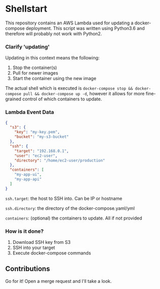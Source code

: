 # Shellstart

This repository contains an AWS Lambda used for updating a docker-compose deployment.
This script was written using Python3.6 and therefore will probably not work with Python2.

### Clarify 'updating'

Updating in this context means the following:

1. Stop the container(s)
2. Pull for newer images
3. Start the container using the new image

The actual shell which is executed is `docker-compose stop && docker-compose pull && docker-compose up -d`, however it allows for more fine-grained control of which containers to update.


### Lambda Event Data
```json
{
  "s3": {
    "key": "my-key.pem",
    "bucket": "my-s3-bucket"
  },
  "ssh": {
    "target": "192.168.0.1",
    "user": "ec2-user",
    "directory": "/home/ec2-user/production"
  },
  "containers": [
    "my-app-ui",
    "my-app-api"
  ]
}
```

`ssh.target`: the host to SSH into. Can be IP or hostname

`ssh.directory`: the directory of the docker-compose.yaml/yml

`containers`: (optional) the containers to update. All if not provided

### How is it done?

1. Download SSH key from S3
2. SSH into your target
3. Execute docker-compose commands


## Contributions

Go for it! Open a merge request and I'll take a look.